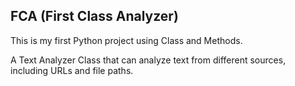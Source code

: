 ## FCA (First Class Analyzer)
This is my first Python project using Class and Methods.

A Text Analyzer Class that can analyze text from different sources, including URLs and file paths.
